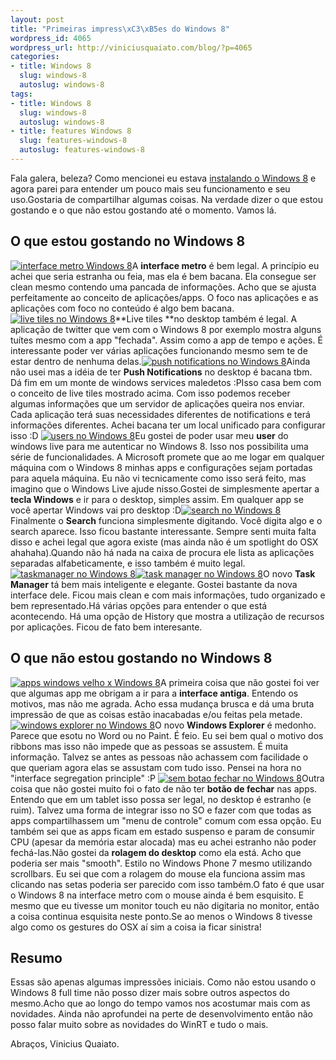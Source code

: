 ```yaml
--- 
layout: post
title: "Primeiras impress\xC3\xB5es do Windows 8"
wordpress_id: 4065
wordpress_url: http://viniciusquaiato.com/blog/?p=4065
categories: 
- title: Windows 8
  slug: windows-8
  autoslug: windows-8
tags: 
- title: Windows 8
  slug: windows-8
  autoslug: windows-8
- title: features Windows 8
  slug: features-windows-8
  autoslug: features-windows-8
---
```

Fala galera, beleza? Como mencionei eu estava [instalando o Windows 8](http://viniciusquaiato.com/blog/instalando-windows-8/) e agora parei para entender um pouco mais seu funcionamento e seu uso.Gostaria de compartilhar algumas coisas. Na verdade dizer o que estou gostando e o que não estou gostando até o momento. Vamos lá.

## O que estou gostando no Windows 8
[![interface metro Windows 8](http://viniciusquaiato.com/blog/wp-content/uploads/2011/09/metro--150x150.jpg "interface metro Windows 8")](http://viniciusquaiato.com/blog/wp-content/uploads/2011/09/metro-.jpg)A **interface metro** é bem legal. A princípio eu achei que seria estranha ou feia, mas ela é bem bacana. Ela consegue ser clean mesmo contendo uma pancada de informações. Acho que se ajusta perfeitamente ao conceito de aplicações/apps. O foco nas aplicações e as aplicações com foco no conteúdo é algo bem bacana.[![live tiles no Windows 8](http://viniciusquaiato.com/blog/wp-content/uploads/2011/09/live-tiles-150x150.jpg "live tiles no Windows 8")](http://viniciusquaiato.com/blog/wp-content/uploads/2011/09/live-tiles.jpg)**Live tiles **no desktop também é legal. A aplicação de twitter que vem com o Windows 8 por exemplo mostra alguns tuítes mesmo com a app "fechada". Assim como a app de tempo e ações. É interessante poder ver várias aplicações funcionando mesmo sem te de estar dentro de nenhuma delas.[![push notifications no Windows 8](http://viniciusquaiato.com/blog/wp-content/uploads/2011/09/push-notifications-150x150.jpg "push notifications no Windows 8")](http://viniciusquaiato.com/blog/wp-content/uploads/2011/09/push-notifications.jpg)Ainda não usei mas a idéia de ter **Push Notifications** no desktop é bacana tbm. Dá fim em um monte de windows services maledetos :PIsso casa bem com o conceito de live tiles mostrado acima. Com isso podemos receber algumas informações que um servidor de aplicações queira nos enviar. Cada aplicação terá suas necessidades diferentes de notifications e terá informações diferentes. Achei bacana ter um local unificado para configurar isso :D [![users no Windows 8](http://viniciusquaiato.com/blog/wp-content/uploads/2011/09/users-150x150.jpg "users no Windows 8")](http://viniciusquaiato.com/blog/wp-content/uploads/2011/09/users.jpg)Eu gostei de poder usar meu **user** do windows live para me autenticar no Windows 8. Isso nos possibilita uma série de funcionalidades. A Microsoft promete que ao me logar em qualquer máquina com o Windows 8 minhas apps e configurações sejam portadas para aquela máquina. Eu não vi tecnicamente como isso será feito, mas imagino que o Windows Live ajude nisso.Gostei de simplesmente apertar a **tecla Windows** e ir para o desktop, simples assim. Em qualquer app se você apertar Windows vai pro desktop :D[![search no Windows 8](http://viniciusquaiato.com/blog/wp-content/uploads/2011/09/search-150x150.jpg "search no Windows 8")](http://viniciusquaiato.com/blog/wp-content/uploads/2011/09/search.jpg)Finalmente o **Search** funciona simplesmente digitando. Você digita algo e o search aparece. Isso ficou bastante interessante. Sempre senti muita falta disso e achei legal que agora existe (mas ainda não é um spotlight do OSX ahahaha).Quando não há nada na caixa de procura ele lista as aplicações separadas alfabeticamente, e isso também é muito legal.[![taskmanager no Windows 8](http://viniciusquaiato.com/blog/wp-content/uploads/2011/09/taskmanager-1-150x150.jpg "taskmanager no Windows 8")](http://viniciusquaiato.com/blog/wp-content/uploads/2011/09/taskmanager-1.jpg)[![task manager no Windows 8](http://viniciusquaiato.com/blog/wp-content/uploads/2011/09/task-manager-2-150x150.jpg "task manager no Windows 8")](http://viniciusquaiato.com/blog/wp-content/uploads/2011/09/task-manager-2.jpg)O novo **Task Manager** tá bem mais inteligente e elegante. Gostei bastante da nova interface dele. Ficou mais clean e com mais informações, tudo organizado e bem representado.Há várias opções para entender o que está acontecendo. Há uma opção de History que mostra a utilização de recursos por aplicações. Ficou de fato bem interesante. 

## O que não estou gostando no Windows 8
[![apps windows velho x Windows 8](http://viniciusquaiato.com/blog/wp-content/uploads/2011/09/app-windows-velho-150x150.jpg "apps windows velho x Windows 8")](http://viniciusquaiato.com/blog/wp-content/uploads/2011/09/app-windows-velho.jpg)A primeira coisa que não gostei foi ver que algumas app me obrigam a ir para a **interface antiga**. Entendo os motivos, mas não me agrada. Acho essa mudança brusca e dá uma bruta impressão de que as coisas estão inacabadas e/ou feitas pela metade. [![windows explorer no Windows 8](http://viniciusquaiato.com/blog/wp-content/uploads/2011/09/windows-explorer-150x150.jpg "windows explorer no Windows 8")](http://viniciusquaiato.com/blog/wp-content/uploads/2011/09/windows-explorer.jpg)O novo **Windows Explorer** é medonho. Parece que esotu no Word ou no Paint. É feio. Eu sei bem qual o motivo dos ribbons mas isso não impede que as pessoas se assustem. É muita informação. Talvez se antes as pessoas não achassem com facilidade o que queriam agora elas se assustam com tudo isso. Pensei na hora no "interface segregation principle" :P [![sem botao fechar no Windows 8](http://viniciusquaiato.com/blog/wp-content/uploads/2011/09/sem-botao-fechar-150x150.jpg "sem botao fechar no Windows 8")](http://viniciusquaiato.com/blog/wp-content/uploads/2011/09/sem-botao-fechar.jpg)Outra coisa que não gostei muito foi o fato de não ter **botão de fechar** nas apps. Entendo que em um tablet isso possa ser legal, no desktop é estranho (e ruim). Talvez uma forma de integrar isso no SO e fazer com que todas as apps compartilhassem um "menu de controle" comum com essa opção. Eu também sei que as apps ficam em estado suspenso e param de consumir CPU (apesar da memória estar alocada) mas eu achei estranho não poder fechá-las.Não gostei da **rolagem do desktop** como ela está. Acho que poderia ser mais "smooth". Estilo no Windows Phone 7 mesmo utilizando scrollbars. Eu sei que com a rolagem do mouse ela funciona assim mas clicando nas setas poderia ser parecido com isso também.O fato é que usar o Windows 8 na interface metro com o mouse ainda é bem esquisito. E mesmo que eu tivesse um monitor touch eu não digitaria no monitor, então a coisa continua esquisita neste ponto.Se ao menos o Windows 8 tivesse algo como os gestures do OSX aí sim a coisa ia ficar sinistra!

## Resumo
Essas são apenas algumas impressões iniciais. Como não estou usando o Windows 8 full time não posso dizer mais sobre outros aspectos do mesmo.Acho que ao longo do tempo vamos nos acostumar mais com as novidades. Ainda não aprofundei na perte de desenvolvimento então não posso falar muito sobre as novidades do WinRT e tudo o mais.

Abraços,
Vinicius Quaiato.

